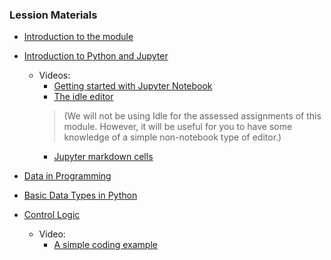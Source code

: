 ### Lession Materials

- [Introduction to the module](https://teaching.bb-ai.net/P4DS/lessons/U1_L0_Module_Introduction.html)
- [Introduction to Python and Jupyter](https://teaching.bb-ai.net/P4DS/lessons/U1_L2_Intro_to_Python%2BJupyter.html)
    - Videos:
        - [Getting started with Jupyter Notebook](https://teaching.bb-ai.net/Video-Production/P4DS/Unit-1/Getting-started-with-Jupyter-Notebook.mp4)
        - [The idle editor](https://teaching.bb-ai.net/Video-Production/P4DS/Unit-1/The-Idle-Editor.mp4)
        > (We will not be using Idle for the assessed assignments of this module. However, it will be useful for you to have some knowledge of a simple non-notebook type of editor.)
        - [Jupyter markdown cells](https://teaching.bb-ai.net/Video-Production/P4DS/Unit-1/Jupyter-Markdown-cells.mp4)

- [Data in Programming](https://teaching.bb-ai.net/P4DS/lessons/U1_L3_Data_in_Programming.html)
- [Basic Data Types in Python](https://teaching.bb-ai.net/P4DS/lessons/U1_L4_Basic-Data-Types-in-Python.html)
- [Control Logic](https://teaching.bb-ai.net/P4DS/lessons/U1_L6_Control-Logic.html)
   - Video: 
        - [A simple coding example](https://teaching.bb-ai.net/Video-Production/P4DS/Unit-1/find_highest_number.mp4)